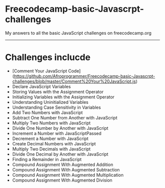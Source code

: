 # Freecodecamp-basic-Javascrpt-challenges
My answers to all the basic JavaScript challenges on freecodecamp.org

-----------------
# Challenges inclucde
- [Comment Your JavaScript Code] (https://github.com/Afroprogrammer/Freecodecamp-basic-Javascrpt-challenges/blob/master/Comment%20Your%20JavaScript.js)
- Declare JavaScript Variables
- Storing Values with the Assignment Operator
- Initializing Variables with the Assignment Operator
- Understanding Uninitialized Variables
- Understanding Case Sensitivity in Variables
- Add Two Numbers with JavaScript
- Subtract One Number from Another with JavaScript
- Multiply Two Numbers with JavaScript
- Divide One Number by Another with JavaScript
- Increment a Number with JavaScriptPassed
- Decrement a Number with JavaScript
- Create Decimal Numbers with JavaScript
- Multiply Two Decimals with JavaScript
- Divide One Decimal by Another with JavaScript
- Finding a Remainder in JavaScript
- Compound Assignment With Augmented Addition
- Compound Assignment With Augmented Subtraction
- Compound Assignment With Augmented Multiplication
- Compound Assignment With Augmented Division
